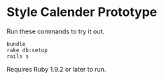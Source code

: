 # Style Calender Prototype

Run these commands to try it out.

```
bundle
rake db:setup
rails s
```

Requires Ruby 1.9.2 or later to run.

